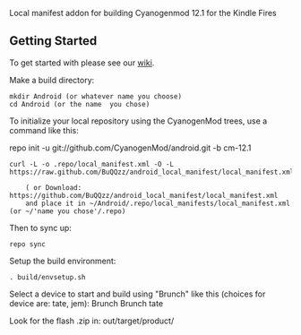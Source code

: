 Local manifest addon for building Cyanogenmod 12.1 for the Kindle Fires

Getting Started
---------------

To get started with please see our [wiki](https://github.com/KFire-Android/android_local_manifest/wiki).

Make a build directory:

	mkdir Android (or whatever name you choose)
	cd Android (or the name  you chose)
	

To initialize your local repository using the CyanogenMod trees, use a command like this:

   repo init -u git://github.com/CyanogenMod/android.git -b cm-12.1
    
    curl -L -o .repo/local_manifest.xml -O -L https://raw.github.com/BuQQzz/android_local_manifest/local_manifest.xml

    	( or Download: https://github.com/BuQQzz/android_local_manifest/local_manifest.xml
		and place it in ~/Android/.repo/local_manifests/local_manifest.xml (or ~/'name you chose'/.repo)

Then to sync up:

    repo sync

Setup the build environment:

    . build/envsetup.sh

Select a device to start and build using "Brunch" like this (choices for device are: tate, jem): Brunch <device>
 Brunch tate


Look for the flash .zip in: out/target/product/<device>
